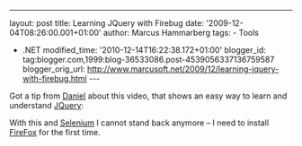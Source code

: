 ---
layout: post
title: Learning JQuery with Firebug date: '2009-12-04T08:26:00.001+01:00'
author: Marcus Hammarberg
tags: -
Tools
  - .NET modified_time: '2010-12-14T16:22:38.172+01:00'
blogger_id: tag:blogger.com,1999:blog-36533086.post-4539056337136759587
blogger_orig_url: http://www.marcusoft.net/2009/12/learning-jquery-with-firebug.html ---

Got a tip from
<a href="http://www.numlock.se" target="_blank">Daniel</a> about this
video, that shows an easy way to learn and understand
<a href="http://www.jquery.com" target="_blank">JQuery</a>:

With this and
<a href="http://seleniumhq.org/" target="_blank">Selenium</a> I cannot
stand back anymore – I need to install
<a href="http://www.mozilla.com/" target="_blank">FireFox</a> for the
first time.
